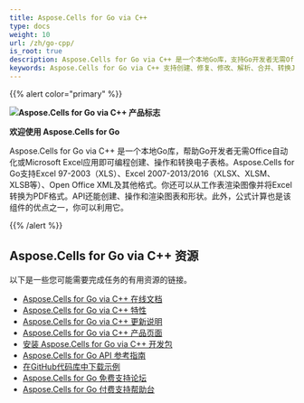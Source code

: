 ```yaml
---
title: Aspose.Cells for Go via C++
type: docs
weight: 10
url: /zh/go-cpp/
is_root: true
description: Aspose.Cells for Go via C++ 是一个本地Go库，支持Go开发者无需Office自动化或Microsoft Excel应用即可编程创建、操作和转换电子表格。
keywords: Aspose.Cells for Go via C++ 支持创建、修复、修改、解析、合并、转换JSON、Excel、XML、PDF、HTMLE、TSV、SQL、TXT、PNG、JPEG及其他格式。
---
```


{{% alert color="primary" %}}

**![Aspose.Cells for Go via C++ 产品标志](home_1.png)**

**欢迎使用 Aspose.Cells for Go**

Aspose.Cells for Go via C++ 是一个本地Go库，帮助Go开发者无需Office自动化或Microsoft Excel应用即可编程创建、操作和转换电子表格。Aspose.Cells for Go支持Excel 97-2003（XLS）、Excel 2007-2013/2016（XLSX、XLSM、XLSB等）、Open Office XML及其他格式。你还可以从工作表渲染图像并将Excel转换为PDF格式。API还能创建、操作和渲染图表和形状。此外，公式计算也是该组件的优点之一，你可以利用它。

{{% /alert %}}

## **Aspose.Cells for Go via C++ 资源**

以下是一些您可能需要完成任务的有用资源的链接。

- [Aspose.Cells for Go via C++ 在线文档](/cells/zh/go-cpp/)
- [Aspose.Cells for Go via C++ 特性](/cells/zh/go-cpp/product-overview/)
- [Aspose.Cells for Go via C++ 更新说明](https://releases.aspose.com/cells/go-cpp/release-notes/)
- [Aspose.Cells for Go via C++ 产品页面](https://products.aspose.com/cells/go-cpp/)
- [安装 Aspose.Cells for Go via C++ 开发包](https://github.com/aspose-cells/aspose.cells-go-cpp/)
- [Aspose.Cells for Go API 参考指南](https://reference.aspose.com/cells/go-cpp)
- [在GitHub代码库中下载示例](https://github.com/aspose-cells/aspose.cells-go-cpp/examples)
- [Aspose.Cells for Go 免费支持论坛](https://forum.aspose.com/c/cells/9)
- [Aspose.Cells for Go 付费支持帮助台](https://helpdesk.aspose.com/)
